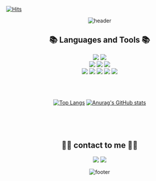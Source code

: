 [![Hits](https://hits.seeyoufarm.com/api/count/incr/badge.svg?url=https%3A%2F%2Fgithub.com%2FWise-99&count_bg=%238FD6F8&title_bg=%23CFCFCF&icon=github.svg&icon_color=%23000000&title=hits&edge_flat=false)](https://hits.seeyoufarm.com)
<div align="center">
  
![header](https://capsule-render.vercel.app/api?type=waving&color=timeGradient&height=270&section=header&text=Yerin%20Kim&fontAlignY=40&fontSize=90&fontColor=ffffff)
</div>

<div align="center">
  <h2>📚 Languages and Tools 📚</h2>
  <img src="https://img.shields.io/badge/JAVA-007396?style=for-the-badge&logo=Java&logoColor=white">
  <img src="https://img.shields.io/badge/Kotlin-7F52FF?style=for-the-badge&logo=Kotlin&logoColor=white">
  <br>

  <img src="https://img.shields.io/badge/Firebase-FFCA28?style=for-the-badge&logo=Firebase&logoColor=white">
  <img src="https://img.shields.io/badge/MySQL-4479A1?style=for-the-badge&logo=MySQL&logoColor=white">
  <img src="https://img.shields.io/badge/Gradle-02303A?style=for-the-badge&logo=Gradle&logoColor=white">
  <br>
  
  <img src="https://img.shields.io/badge/GitHub-181717?style=for-the-badge&logo=GitHub&logoColor=white">
  <img src="https://img.shields.io/badge/Notion-000000?style=for-the-badge&logo=Notion&logoColor=white">
  <img src="https://img.shields.io/badge/Android Studio-3DDC84?style=for-the-badge&logo=Android Studio&logoColor=white">
  <img src="https://img.shields.io/badge/IntelliJ IDEA-000000?style=for-the-badge&logo=IntelliJ IDEA&logoColor=white">
  <img src="https://img.shields.io/badge/Eclipse-2C2255?style=for-the-badge&logo=Eclipse&logoColor=white">
</div>
<br>
<br>
<br>
<div align="center">
  
   [![Top Langs](https://github-readme-stats.vercel.app/api/top-langs/?username=Wise-99&hide=css,python)](https://github.com/Wise-99/github-readme-stats) [![Anurag's GitHub stats](https://github-readme-stats.vercel.app/api?username=Wise-99)](https://github.com/Wise-99/github-readme-stats)
  
</div>
<br>
<br>
<br>
<h2 align="center"> ✌🏻 contact to me ✌🏻 </h2>
<p align="center">
<a href="https://wise-99.tistory.com/"><img src="https://img.shields.io/badge/Tistory-000000?style=for-the-badge&logo=Tistory&logoColor=white&link=https://wise-99.tistory.com/"/></a> 
<a href="mailto:yerenkim@gmail.com"><img src="https://img.shields.io/badge/Gmail-EA4335?style=for-the-badge&logo=Gmail&logoColor=white&link=mailto:yerenkim@gmail.com"/></a></p>


<div align="center">
  
![footer](https://capsule-render.vercel.app/api?type=waving&color=timeGradient&height=150&section=footer&%20render)
</div>
